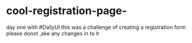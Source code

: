 # cool-registration-page-
day one with #DailyUI
this was a challenge of creating a registration form 
please donot ,ake any changes in to it 
